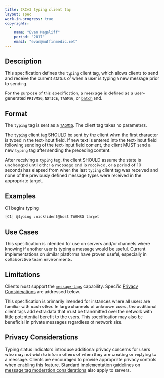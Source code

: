 ```yaml
---
title: IRCv3 typing client tag
layout: spec
work-in-progress: true
copyrights:
  -
    name: "Evan Magaliff"
    period: "2017"
    email: "evan@muffinmedic.net"
---
```

## Description
This specification defines the `typing` client tag, which allows clients to send and receive the current status of when a user is typing a new message prior to sending.

For the purpose of this specification, a message is defined as a user-generated `PRIVMSG`, `NOTICE`, `TAGMSG`, or [`batch`][batch] end.

## Format
The `typing` tag is sent as a [`TAGMSG`][tags]. The client tag takes no parameters.

The `typing` client tag SHOULD be sent by the client when the first character is typed in the text-input field. If new text is entered into the text-input field following sending of the text-input field content, the client MUST send a new `typing` tag after sending the preceding content.

After receiving a `typing` tag, the client SHOULD assume the state is unchanged until either a message end is received, or a period of 10 seconds has elapsed from when the last `typing` client tag was received and none of the previously defined message types were received in the appropriate target.

## Examples
C1 begins typing

    [C1] @typing :nick!ident@host TAGMSG target

## Use Cases
This specification is intended for use on servers and/or channels where knowing if another user is typing a message would be useful. Current implementations on similar platforms have proven useful, especially in collaborative team environments.

## Limitations
Clients must support the [`message-tags`][tags] capability. Specific [Privacy Considerations](#privacy-considerations) are addressed below.

This specification is primarily intended for instances where all users are familiar with each other. In large channels of unknown users, the additional client tags add extra data that must be transmitted over the network with little potentential benefit to the users. This specification may also be beneficial in private messages regardless of network size.

## Privacy Considerations
Typing status indicators introduce additional privacy concerns for users who may not wish to inform others of when they are creating or replying to a message. Clients are encouraged to provide appropriate privacy controls when enabling this feature. Standard implementation guidelines on [message tag moderation considerations][tags] also apply to servers.

[batch]: http://ircv3.net/specs/extensions/batch-3.2.html
[tags]: http://ircv3.net/specs/core/message-tags-3.3.html